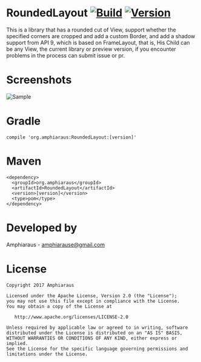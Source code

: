 # RoundedLayout [![Build](https://travis-ci.org/amphiaraus/RoundedLayout.svg?branch=master)](https://travis-ci.org/amphiaraus/RoundedLayout) [ ![Version](https://api.bintray.com/packages/soulwolf/maven/RoundedLayout/images/download.svg) ](https://bintray.com/soulwolf/maven/RoundedLayout/_latestVersion)
This is a library that has a rounded cut of View, support whether the specified corners are cropped and add a custom Border, and add a shadow support from API 9, which is based on FrameLayout, that is, His Child can be any View, the current library or preview version, if you encounter problems in the process can submit issue or pr.

# Screenshots
  ![Sample](https://github.com/amphiaraus/RoundedLayout/raw/master/Screenshots/sample1.gif)

# Gradle
    compile 'org.amphiaraus:RoundedLayout:[version]'

# Maven
    <dependency>
      <groupId>org.amphiaraus</groupId>
      <artifactId>RoundedLayout</artifactId>
      <version>[version]</version>
      <type>pom</type>
    </dependency>

# Developed by
 Amphiaraus - <a href='javascript:'>amphiarause@gmail.com</a>

# License
    Copyright 2017 Amphiaraus
    
    Licensed under the Apache License, Version 2.0 (the "License");
    you may not use this file except in compliance with the License.
    You may obtain a copy of the License at

       http://www.apache.org/licenses/LICENSE-2.0

    Unless required by applicable law or agreed to in writing, software
    distributed under the License is distributed on an "AS IS" BASIS,
    WITHOUT WARRANTIES OR CONDITIONS OF ANY KIND, either express or implied.
    See the License for the specific language governing permissions and
    limitations under the License.
    